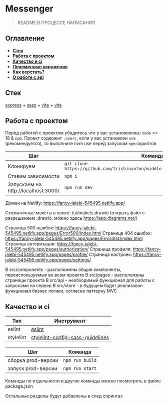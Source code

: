 # Messenger

>  README В ПРОЦЕССЕ НАПИСАНИЯ

## Оглавление

- [**Стек**](#stack)
- [**Работа с проектом**](#work_with_project)
- [**Качество и ci**](#quality)
- [**Переменные окружения**](#vars)
- [**Как верстать?**](#styles)
- [**О работе с api**](#api)

<a name="stack"></a>

## Стек

[express](https://expressjs.com/ru/) + [sass](https://sass-lang.com/) + [vite](https://vitejs.dev/) + [vite](https://handlebarsjs.com/)

<a name="work_with_project"></a>

## Работа с проектом

Перед работой с проектом убедитесь что у вас установленны: `node` >= 18 & `npm`.
Проект содержит `.nvmrc`, если у вас установлен `nvm` (рекомендуется), то выполните nvm use перед запуском `npm` скриптов

| Шаг                                   | Команда                                                                           |
|---------------------------------------|-----------------------------------------------------------------------------------|
| Клонируем                             | `git clone https://github.com/trishinanton/middle.messenger.praktikum.yandex.git` | 
| Ставим зависимости                    | `npm i`                                                                           |                                                               
| Запускаем на http://localhost:3000/   | `npm run dev`                                                                     |                                                        


Домен на Netlify: https://fancy-jalebi-545495.netlify.app/

Схематичные макеты в папке: /ui/makets.drawio (открыть файл с разрешением .drawio, можно здесь https://app.diagrams.net/)

Страница 500 ошибок: https://fancy-jalebi-545495.netlify.app/pages/Error500/index.html
Страница 404 ошибок: https://fancy-jalebi-545495.netlify.app/pages/Error404/index.html
Страница авторизации: https://fancy-jalebi-545495.netlify.app/pages/authorization/
Страница профиля: https://fancy-jalebi-545495.netlify.app/pages/profile/
Страница настроек: https://fancy-jalebi-545495.netlify.app/pages/settings/

В src/components - расположены общие компоненты, переиспользуемые во всем проекте
В src/pages - расположены страницы проекта
В src/api - необходимый функционал для работы с запросами на сервер
В src/store - в будущем будет реализован функционал бизнес логики, согласно паттерну MVC

<a name="quality"></a>

## Качество и ci

| Тип                       | Инструмент                                                                                                         |
|---------------------------|--------------------------------------------------------------------------------------------------------------------|
| eslint                    | [eslint](https://www.npmjs.com/package/eslint)                                                                     |
| stylelint                 | [stylelint-config-sass-guidelines](https://github.com/bjankord/stylelint-config-sass-guidelines)                   |


| Шаг                                                 | Команда            |
|-----------------------------------------------------|--------------------|
| сборка prod-версии                                  | `npm run build`    |
| запуск prod-версии                                  | `npm run start`    |

Команды по отдельности и другие команды можно посмотреть в файле package.json

Остальные разделы будут добавлены в след спринтах
